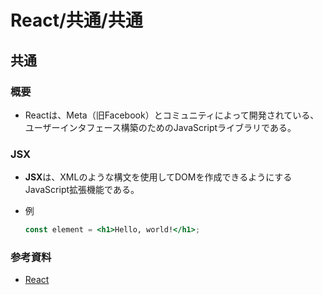 # React/共通/共通

## 共通

### 概要

- Reactは、Meta（旧Facebook）とコミュニティによって開発されている、ユーザーインタフェース構築のためのJavaScriptライブラリである。

### JSX

- **JSX**は、XMLのような構文を使用してDOMを作成できるようにするJavaScript拡張機能である。

- 例

  ```jsx
  const element = <h1>Hello, world!</h1>;
  ```

### 参考資料

- [React](https://ja.react.dev/)
